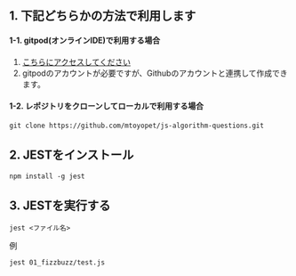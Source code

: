 
## 1. 下記どちらかの方法で利用します

#### 1-1. gitpod(オンラインIDE)で利用する場合
1. [こちらにアクセスしてください](https://gitpod.io/#https://github.com/mtoyopet/js-algorithm-questions)
2. gitpodのアカウントが必要ですが、Githubのアカウントと連携して作成できます。

#### 1-2. レポジトリをクローンしてローカルで利用する場合
```
git clone https://github.com/mtoyopet/js-algorithm-questions.git
```

## 2. JESTをインストール
```
npm install -g jest
```

## 3. JESTを実行する
```
jest <ファイル名>
```

例
```
jest 01_fizzbuzz/test.js
```
